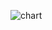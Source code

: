 ![chart](https://github.com/CityofSyracuse/D3-Tutorial-Open-Data/assets/43705075/4c74fd71-ca5d-416a-be73-233366979919)
